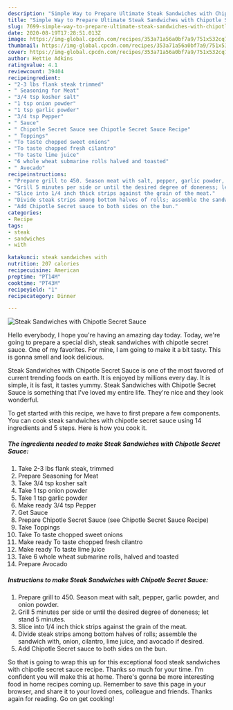 ```yaml
---
description: "Simple Way to Prepare Ultimate Steak Sandwiches with Chipotle Secret Sauce"
title: "Simple Way to Prepare Ultimate Steak Sandwiches with Chipotle Secret Sauce"
slug: 7699-simple-way-to-prepare-ultimate-steak-sandwiches-with-chipotle-secret-sauce
date: 2020-08-19T17:28:51.013Z
image: https://img-global.cpcdn.com/recipes/353a71a56a0bf7a9/751x532cq70/steak-sandwiches-with-chipotle-secret-sauce-recipe-main-photo.jpg
thumbnail: https://img-global.cpcdn.com/recipes/353a71a56a0bf7a9/751x532cq70/steak-sandwiches-with-chipotle-secret-sauce-recipe-main-photo.jpg
cover: https://img-global.cpcdn.com/recipes/353a71a56a0bf7a9/751x532cq70/steak-sandwiches-with-chipotle-secret-sauce-recipe-main-photo.jpg
author: Hettie Adkins
ratingvalue: 4.1
reviewcount: 39404
recipeingredient:
- "2-3 lbs flank steak trimmed"
- " Seasoning for Meat"
- "3/4 tsp kosher salt"
- "1 tsp onion powder"
- "1 tsp garlic powder"
- "3/4 tsp Pepper"
- " Sauce"
- " Chipotle Secret Sauce see Chipotle Secret Sauce Recipe"
- " Toppings"
- "To taste chopped sweet onions"
- "To taste chopped fresh cilantro"
- "To taste lime juice"
- "6 whole wheat submarine rolls halved and toasted"
- " Avocado"
recipeinstructions:
- "Prepare grill to 450. Season meat with salt, pepper, garlic powder, and onion powder."
- "Grill 5 minutes per side or until the desired degree of doneness; let stand 5 minutes."
- "Slice into 1/4 inch thick strips against the grain of the meat."
- "Divide steak strips among bottom halves of rolls; assemble the sandwich with, onion, cilantro, lime juice, and avocado if desired."
- "Add Chipotle Secret sauce to both sides on the bun."
categories:
- Recipe
tags:
- steak
- sandwiches
- with

katakunci: steak sandwiches with 
nutrition: 207 calories
recipecuisine: American
preptime: "PT14M"
cooktime: "PT43M"
recipeyield: "1"
recipecategory: Dinner

---
```



![Steak Sandwiches with Chipotle Secret Sauce](https://img-global.cpcdn.com/recipes/353a71a56a0bf7a9/751x532cq70/steak-sandwiches-with-chipotle-secret-sauce-recipe-main-photo.jpg)

Hello everybody, I hope you're having an amazing day today. Today, we're going to prepare a special dish, steak sandwiches with chipotle secret sauce. One of my favorites. For mine, I am going to make it a bit tasty. This is gonna smell and look delicious.



Steak Sandwiches with Chipotle Secret Sauce is one of the most favored of current trending foods on earth. It is enjoyed by millions every day. It is simple, it is fast, it tastes yummy. Steak Sandwiches with Chipotle Secret Sauce is something that I've loved my entire life. They're nice and they look wonderful.


To get started with this recipe, we have to first prepare a few components. You can cook steak sandwiches with chipotle secret sauce using 14 ingredients and 5 steps. Here is how you cook it.

<!--inarticleads1-->

##### The ingredients needed to make Steak Sandwiches with Chipotle Secret Sauce:

1. Take 2-3 lbs flank steak, trimmed
1. Prepare  Seasoning for Meat
1. Take 3/4 tsp kosher salt
1. Take 1 tsp onion powder
1. Take 1 tsp garlic powder
1. Make ready 3/4 tsp Pepper
1. Get  Sauce
1. Prepare  Chipotle Secret Sauce (see Chipotle Secret Sauce Recipe)
1. Take  Toppings
1. Take To taste chopped sweet onions
1. Make ready To taste chopped fresh cilantro
1. Make ready To taste lime juice
1. Take 6 whole wheat submarine rolls, halved and toasted
1. Prepare  Avocado




<!--inarticleads2-->

##### Instructions to make Steak Sandwiches with Chipotle Secret Sauce:

1. Prepare grill to 450. Season meat with salt, pepper, garlic powder, and onion powder.
1. Grill 5 minutes per side or until the desired degree of doneness; let stand 5 minutes.
1. Slice into 1/4 inch thick strips against the grain of the meat.
1. Divide steak strips among bottom halves of rolls; assemble the sandwich with, onion, cilantro, lime juice, and avocado if desired.
1. Add Chipotle Secret sauce to both sides on the bun.




So that is going to wrap this up for this exceptional food steak sandwiches with chipotle secret sauce recipe. Thanks so much for your time. I'm confident you will make this at home. There's gonna be more interesting food in home recipes coming up. Remember to save this page in your browser, and share it to your loved ones, colleague and friends. Thanks again for reading. Go on get cooking!
